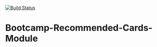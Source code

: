 [![Build Status](https://travis-ci.org/cs-matheus-bispo/bootcamp-recommended-cards-module.svg?branch=master)](https://travis-ci.org/cs-matheus-bispo/bootcamp-recommended-cards-module)

# Bootcamp-Recommended-Cards-Module
